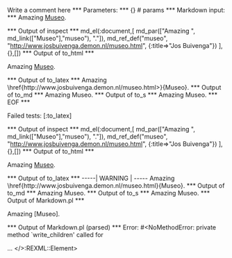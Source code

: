 Write a comment here
*** Parameters: ***
{} # params 
*** Markdown input: ***
Amazing [Museo].
 
  [Museo]: <http://www.josbuivenga.demon.nl/museo.html> (Jos Buivenga's Museo free typeface)

*** Output of inspect ***
md_el(:document,[
	md_par(["Amazing ", md_link(["Museo"],"museo"), "."]),
	md_ref_def("museo", "http://www.josbuivenga.demon.nl/museo.html", {:title=>"Jos Buivenga"})
],{},[])
*** Output of to_html ***
<p>Amazing <a href='http://www.josbuivenga.demon.nl/museo.html' title='Jos Buivenga'>Museo</a>.</p>
*** Output of to_latex ***
Amazing \href{http://www.josbuivenga.demon.nl/museo.html>}{Museo}.
*** Output of to_md ***
Amazing Museo.
*** Output of to_s ***
Amazing Museo.
*** EOF ***




Failed tests:   [:to_latex] 

*** Output of inspect ***
md_el(:document,[
	md_par(["Amazing ", md_link(["Museo"],"museo"), "."]),
	md_ref_def("museo", "http://www.josbuivenga.demon.nl/museo.html", {:title=>"Jos Buivenga"})
],{},[])
*** Output of to_html ***
<p>Amazing <a href='http://www.josbuivenga.demon.nl/museo.html' title='Jos Buivenga'>Museo</a>.</p>
*** Output of to_latex ***
-----| WARNING | -----
Amazing \href{http://www.josbuivenga.demon.nl/museo.html}{Museo}.
*** Output of to_md ***
Amazing Museo.
*** Output of to_s ***
Amazing Museo.
*** Output of Markdown.pl ***
<p>Amazing [Museo].</p>

*** Output of Markdown.pl (parsed) ***
Error: #<NoMethodError: private method `write_children' called for <div> ... </>:REXML::Element>
